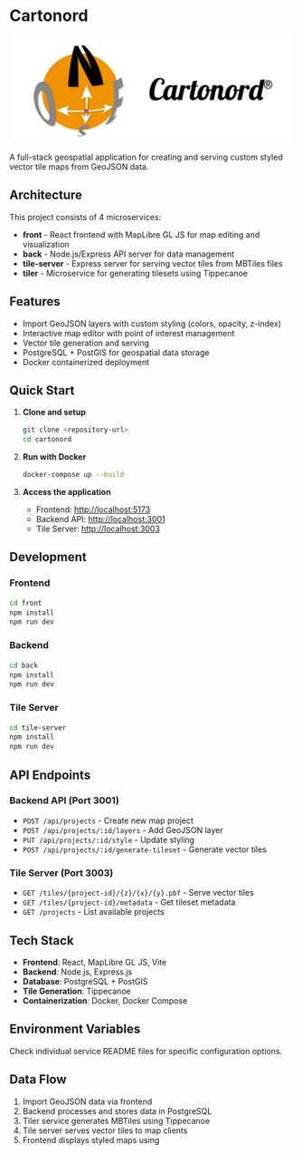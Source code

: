# Cartonord

![Cartonord Banner](./assets/banner.png)

A full-stack geospatial application for creating and serving custom styled vector tile maps from GeoJSON data.

## Architecture

This project consists of 4 microservices:

- **front** - React frontend with MapLibre GL JS for map editing and visualization
- **back** - Node.js/Express API server for data management
- **tile-server** - Express server for serving vector tiles from MBTiles files
- **tiler** - Microservice for generating tilesets using Tippecanoe

## Features

- Import GeoJSON layers with custom styling (colors, opacity, z-index)
- Interactive map editor with point of interest management
- Vector tile generation and serving
- PostgreSQL + PostGIS for geospatial data storage
- Docker containerized deployment

## Quick Start

1. **Clone and setup**

   ```bash
   git clone <repository-url>
   cd cartonord
   ```

2. **Run with Docker**

   ```bash
   docker-compose up --build
   ```

3. **Access the application**

   - Frontend: <http://localhost:5173>
   - Backend API: <http://localhost:3001>
   - Tile Server: <http://localhost:3003>

## Development

### Frontend

```bash
cd front
npm install
npm run dev
```

### Backend

```bash
cd back
npm install
npm run dev
```

### Tile Server

```bash
cd tile-server
npm install
npm run dev
```

## API Endpoints

### Backend API (Port 3001)

- `POST /api/projects` - Create new map project
- `POST /api/projects/:id/layers` - Add GeoJSON layer
- `PUT /api/projects/:id/style` - Update styling
- `POST /api/projects/:id/generate-tileset` - Generate vector tiles

### Tile Server (Port 3003)

- `GET /tiles/{project-id}/{z}/{x}/{y}.pbf` - Serve vector tiles
- `GET /tiles/{project-id}/metadata` - Get tileset metadata
- `GET /projects` - List available projects

## Tech Stack

- **Frontend**: React, MapLibre GL JS, Vite
- **Backend**: Node.js, Express.js
- **Database**: PostgreSQL + PostGIS
- **Tile Generation**: Tippecanoe
- **Containerization**: Docker, Docker Compose

## Environment Variables

Check individual service README files for specific configuration options.

## Data Flow

1. Import GeoJSON data via frontend
2. Backend processes and stores data in PostgreSQL
3. Tiler service generates MBTiles using Tippecanoe
4. Tile server serves vector tiles to map clients
5. Frontend displays styled maps using

